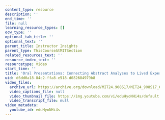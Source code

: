 ```yaml
---
content_type: resource
description: ''
end_time: ''
file: null
learning_resource_types: []
ocw_type: ''
optional_tab_title: ''
optional_text: ''
parent_title: Instructor Insights
parent_type: ThisCourseAtMITSection
related_resources_text: ''
resource_index_text: ''
resourcetype: Video
start_time: ''
title: 'Oral Presentations: Connecting Abstract Analyses to Lived Experiences (Creole)'
uid: d6dd0a18-84c2-ffa8-e518-d082684979b8
video_files:
  archive_url: https://archive.org/download/MIT24.908S17/MIT24_908S17_Oral_Presentations_Creole_300k.mp4
  video_captions_file: null
  video_thumbnail_file: https://img.youtube.com/vi/eduHyoNHi4s/default.jpg
  video_transcript_file: null
video_metadata:
  youtube_id: eduHyoNHi4s
---
```

